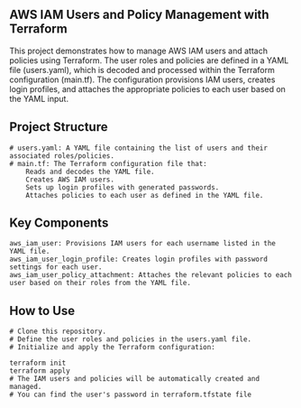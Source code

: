 ## AWS IAM Users and Policy Management with Terraform

This project demonstrates how to manage AWS IAM users and attach policies using Terraform. The user roles and policies are defined in a YAML file (users.yaml), which is decoded and processed within the Terraform configuration (main.tf). The configuration provisions IAM users, creates login profiles, and attaches the appropriate policies to each user based on the YAML input.
## Project Structure

    # users.yaml: A YAML file containing the list of users and their associated roles/policies.
    # main.tf: The Terraform configuration file that:
        Reads and decodes the YAML file.
        Creates AWS IAM users.
        Sets up login profiles with generated passwords.
        Attaches policies to each user as defined in the YAML file.

## Key Components

    aws_iam_user: Provisions IAM users for each username listed in the YAML file.
    aws_iam_user_login_profile: Creates login profiles with password settings for each user.
    aws_iam_user_policy_attachment: Attaches the relevant policies to each user based on their roles from the YAML file.

## How to Use

    # Clone this repository.
    # Define the user roles and policies in the users.yaml file.
    # Initialize and apply the Terraform configuration:

    terraform init
    terraform apply
    # The IAM users and policies will be automatically created and managed.
    # You can find the user's password in terraform.tfstate file

